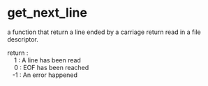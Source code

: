 # get_next_line
a function that return a line ended by a carriage return read in a file descriptor.

return :<br />
&nbsp;&nbsp;&nbsp;&nbsp;1 : A line has been read <br />
&nbsp;&nbsp;&nbsp;&nbsp;0 : EOF has been reached <br />
&nbsp;&nbsp;&nbsp;-1 : An error happened <br />
